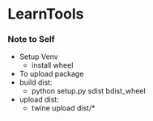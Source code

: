 # LearnTools

### Note to Self
 - Setup Venv
    - install wheel
 - To upload package
 - build dist:
    - python setup.py sdist bdist_wheel
 - upload dist:
    - twine upload dist/*